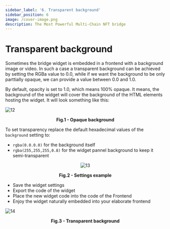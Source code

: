 ```yaml
---
sidebar_label: '6. Transparent background'
sidebar_position: 6
image: /cover-image.png
description: The Most Powerful Multi-Chain NFT bridge
---
```


# Transparent background

Sometimes the bridge widget is embedded in a frontend with a background image or video. In such a case a transparent background can be achieved by setting the RGBa value to 0.0, while if we want the background to be only parttially opaque, we can provide a value between 0.0 and 1.0.

By default, opacity is set to 1.0, which means 100% opaque. It means, the background of the widget will cover the background of the HTML elements hosting the widget. It will look something like this:

![12](/img/widget2/12.png)

<figcaption align="center"><b>Fig.1 -  Opaque background</b></figcaption>

To set transparency replace the default hexadecimal values of the `background` setting to:
- `rgba(0.0.0.0)` for the background itself
- `rgba(255,255,255,0.8)` for the widget pannel background to keep it semi-transparent

<center>

![13](/img/widget2/13.png)

</center>

<figcaption align="center"><b>Fig.2 -  Settings example</b></figcaption>

- Save the widget settings
- Export the code of the widget
- Place the new widget code into the code of the Frontend
- Enjoy the widget naturally embedded into your elaborate frontend

![14](/img/widget2/14.png)

<figcaption align="center"><b>Fig.3 -  Transparent background</b></figcaption>